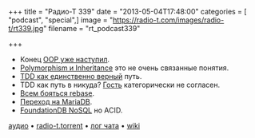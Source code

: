 +++
title = "Радио-Т 339"
date = "2013-05-04T17:48:00"
categories = [ "podcast", "special",]
image = "https://radio-t.com/images/radio-t/rt339.jpg"
filename = "rt_podcast339"

+++

* Конец [OOP уже наступил](http://blogs.msdn.com/b/alfredth/archive/2011/03/22/object-oriented-programming-is-dead.aspx).
* [Polymorphism и Inheritance](http://www.javacodegeeks.com/2013/04/polymorphism-and-inheritance-are-independent-of-each-other.html) это не очень связанные понятия.
* [TDD как единственно верный](http://agile.dzone.com/articles/not-using-test-first-youre) путь.
* TDD как путь в никуда? [Гость](https://twitter.com/a_abashev) категорически не согласен.
* [Всем бояться rebase](http://geekblog.oneandoneis2.org/index.php/2013/04/30/please-stay-away-from-rebase).
* [Переход на MariaDB](http://ostatic.com/blog/wikipedia-migrates-to-mariadb).
* [FoundationDB NoSQL](http://www.infoq.com/news/2013/04/foundationdb-nosql-database) но ACID.

[аудио](http://cdn.radio-t.com/rt_podcast339.mp3) • [radio-t.torrent](http://www.radio-t.com/torrents/rt_podcast339.mp3.torrent) • [лог чата](http://chat.radio-t.com/logs/radio-t-339.html) • [wiki](http://wiki.radio-t.com/%D0%92%D1%8B%D0%BF%D1%83%D1%81%D0%BA_339)<audio src="http://cdn.radio-t.com/rt_podcast339.mp3" preload="none"></audio>

